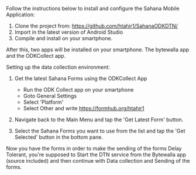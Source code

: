 Follow the instructions below to install and configure the Sahana Mobile Application:

1. Clone the project from: https://github.com/htahir1/SahanaODKDTN/
2. Import in the latest version of Android Studio
3. Compile and install on your smartphone.

After this, two apps will be installed on your smartphone. The bytewalla app and the ODKCollect app.

Setting up the data collection environment: 

1. Get the latest Sahana Forms using the ODKCollect App
	- Run the ODK Collect app on your smartphone 
	- Goto General Settings
	- Select 'Platform'
	- Select Other and write https://formhub.org/htahir1
	
2. Navigate back to the Main Menu and tap the 'Get Latest Form' button.

3. Select the Sahana Forms you want to use from the list and tap the 'Get Selected' button in the bottom pane. 

Now you have the forms in order to make the sending of the forms Delay Tolerant, you're supposed to Start 
the DTN service from the Bytewalla app (source included) and then continue with Data collection and Sending of the forms. 
